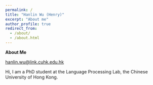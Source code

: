 ```yaml
---
permalink: /
title: "Hanlin Wu (Henry)"
excerpt: "About me"
author_profile: true
redirect_from: 
  - /about/
  - /about.html
---
```


**About Me**

hanlin.wu@link.cuhk.edu.hk

Hi, I am a PhD student at the Language Processing Lab, the Chinese University of Hong Kong.

